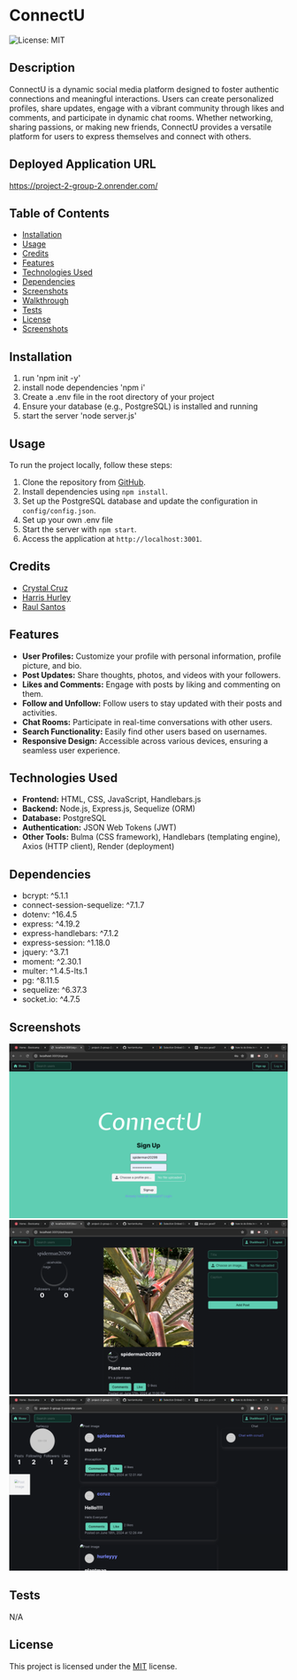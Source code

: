 # ConnectU
    
![License: MIT](https://img.shields.io/badge/License-MIT-yellow.svg)
## Description

ConnectU is a dynamic social media platform designed to foster authentic connections and meaningful interactions. Users can create personalized profiles, share updates, engage with a vibrant community through likes and comments, and participate in dynamic chat rooms. Whether networking, sharing passions, or making new friends, ConnectU provides a versatile platform for users to express themselves and connect with others.


## Deployed Application URL
https://project-2-group-2.onrender.com/

## Table of Contents
* [Installation](#installation)
* [Usage](#usage)
* [Credits](#credits)
* [Features](#features)
* [Technologies Used](#technologies-used)
* [Dependencies](#dependencies)
* [Screenshots](#screenshots)
* [Walkthrough](#walkthrough)
* [Tests](#tests)
* [License](#license)
* [Screenshots](#screenshots)

## Installation
1. run 'npm init -y'
2. install node dependencies 'npm i'
3. Create a .env file in the root directory of your project
4. Ensure your database (e.g., PostgreSQL) is installed and running
5. start the server 'node server.js'

## Usage
To run the project locally, follow these steps:

1. Clone the repository from [GitHub](https://github.com/raulds-fmtx/Project-2-Group-2).
2. Install dependencies using `npm install`.
3. Set up the PostgreSQL database and update the configuration in `config/config.json`.
4. Set up your own .env file
5. Start the server with `npm start`.
6. Access the application at `http://localhost:3001`.

## Credits

- [Crystal Cruz](https://github.com/CrystalC19)
- [Harris Hurley](https://github.com/harrismhurley)
- [Raul Santos](https://github.com/raulds-fmtx)

## Features
- **User Profiles:** Customize your profile with personal information, profile picture, and bio.
- **Post Updates:** Share thoughts, photos, and videos with your followers.
- **Likes and Comments:** Engage with posts by liking and commenting on them.
- **Follow and Unfollow:** Follow users to stay updated with their posts and activities.
- **Chat Rooms:** Participate in real-time conversations with other users.
- **Search Functionality:** Easily find other users based on usernames.
- **Responsive Design:** Accessible across various devices, ensuring a seamless user experience.


## Technologies Used

- **Frontend:** HTML, CSS, JavaScript, Handlebars.js
- **Backend:** Node.js, Express.js, Sequelize (ORM)
- **Database:** PostgreSQL
- **Authentication:** JSON Web Tokens (JWT)
- **Other Tools:** Bulma (CSS framework), Handlebars (templating engine), Axios (HTTP client), Render (deployment)

## Dependencies

- bcrypt: ^5.1.1
- connect-session-sequelize: ^7.1.7
- dotenv: ^16.4.5
- express: ^4.19.2
- express-handlebars: ^7.1.2
- express-session: ^1.18.0
- jquery: ^3.7.1
- moment: ^2.30.1
- multer: ^1.4.5-lts.1
- pg: ^8.11.5
- sequelize: ^6.37.3
- socket.io: ^4.7.5

## Screenshots
![Signup](./public/readMeImages/signup.png)
![Post](./public/readMeImages/post.png)
![Dashboard](./public/readMeImages/dash.png)

## Tests

N/A

## License 

This project is licensed under the [MIT](https://opensource.org/licenses/MIT) license.




